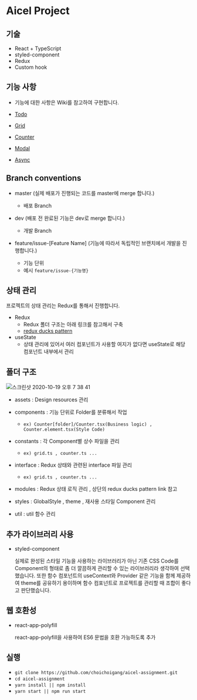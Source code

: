 # Aicel Project

## 기술

- React + TypeScript
- styled-component
- Redux
- Custom hook

## 기능 사항

- 기능에 대한 사항은 Wiki를 참고하여 구현합니다.

- [Todo](https://github.com/choichoigang/aicel-assignment/wiki/%5BFeature%5D-Todo)
- [Grid](https://github.com/choichoigang/aicel-assignment/wiki/%5BFeature%5D-Grid)
- [Counter](https://github.com/choichoigang/aicel-assignment/wiki/%5BFeature%5D-Counter)
- [Modal](https://github.com/choichoigang/aicel-assignment/wiki/%5BFeature%5D-Modal)
- [Async](https://github.com/choichoigang/aicel-assignment/wiki/%5BFeature%5D-Async)

## Branch conventions

- master (실제 배포가 진행되는 코드를 master에 merge 합니다.)

  - 배포 Branch

- dev (배포 전 완료된 기능은 dev로 merge 합니다.)
  - 개발 Branch
- feature/issue-[Feature Name] (기능에 따라서 독립적인 브랜치에서 개발을 진행합니다.)
  - 기능 단위
  - 예시
    `feature/issue-{기능명}`

## 상태 관리

프로젝트의 상태 관리는 Redux를 통해서 진행합니다.

- Redux
  - Redux 폴더 구조는 아래 링크를 참고해서 구축
  - [redux ducks pattern](https://github.com/erikras/ducks-modular-redux)
- useState
  - 상태 관리에 있어서 여러 컴포넌트가 사용할 여지가 없다면 useState로 해당 컴포넌트 내부에서 관리

## 폴더 구조

![스크린샷 2020-10-19 오후 7 38 41](https://user-images.githubusercontent.com/49897409/96440334-c9571100-1242-11eb-8651-75438a79184f.png)

- assets : Design resources 관리

- components : 기능 단위로 Folder를 분류해서 작업

  - `ex) Counter[folder]/Counter.tsx(Business logic) , Counter.element.tsx(Style Code)`

- constants : 각 Component별 상수 파일을 관리

  - `ex) grid.ts , counter.ts ...`

- interface : Redux 상태와 관련된 interface 파일 관리

  - `ex) grid.ts , counter.ts ...`

- modules : Redux 상태 로직 관리 , 상단의 redux ducks pattern link 참고

- styles : GlobalStyle , theme , 재사용 스타일 Component 관리

- util : util 함수 관리

## 추가 라이브러리 사용

- styled-component

  실제로 완성된 스타일 기능을 사용하는 라이브러리가 아닌 기존 CSS Code를 Component의 형태로 좀 더 깔끔하게 관리할 수 있는 라이브러리라 생각하여 선택했습니다. 또한 함수 컴포넌트의
  useContext와 Provider 같은 기능을 함께 제공하여 theme를 공유하기 용이하며 함수 컴포넌트로 프로젝트를 관리할 때 조합이 좋다고 판단했습니다.

## 웹 호환성

- react-app-polyfill

  react-app-polyfill을 사용하여 ES6 문법을 호환 가능하도록 추가

## 실행

- `git clone https://github.com/choichoigang/aicel-assignment.git`
- `cd aicel-assignment`
- `yarn install || npm install`
- `yarn start || npm run start`
